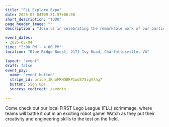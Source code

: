 ```yaml
---
title: "FLL Explore Expo"
date: 2025-05-04T09:51:57+06:00
short_description: "TODO"
page_header_image: ""
description : "Join us in celebrating the remarkable work of our participating teams this season, and explore their amazing ocean-themed creations."

event_dates: 
- 2025-05-04
time: "2:00 PM - 4:00 PM"
location: "Blue Ridge Boost, 2171 Ivy Road, Charlottesville, VA"

layout: "event"
draft: false
event_pay:
  name: "event button"
  stripe_id: price_1RnoFRH5BRP1wdS75igV7ag7
  button: Sign Up!
  success_redirect: /events
  
---
```


<p align="left">Come check out our local FIRST Lego League (FLL) scrimmage, where teams will battle it out in an exciting robot game! Watch as they put their creativity and engineering skills to the test on the field.</p>


<!-- <div class="event-item">
        <h3>FLL Scrimmage</h3>
        <p><strong>Date:</strong> May 10, 2025</p>
        <p><strong>Time:</strong> 9:00 AM - 12:00 PM</p>
        <p><strong>Location:</strong> Blue Ridge Boost, 2171 Ivy Road, Charlottesville, VA</p>
        <p align="left">Come check out our local FIRST Lego League (FLL) scrimmage, where teams will battle it out in an exciting robot game! Watch as they put their creativity and engineering skills to the test on the field.</p>
        <a href="/FLLScrimmage" class="event-button">Learn More</a>
      </div> -->